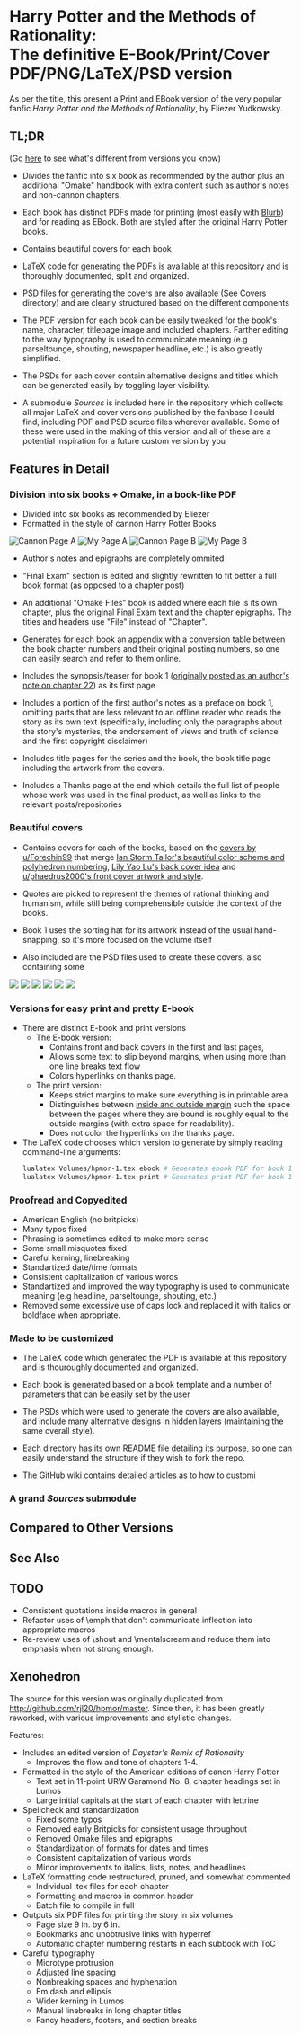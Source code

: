 # Harry Potter and the Methods of Rationality: </br> The definitive E-Book/Print/Cover PDF/PNG/LaTeX/PSD version

As per the title, this present a Print and EBook version of the 
very popular fanfic *_Harry Potter and the Methods of Rationality_*,
by Eliezer Yudkowsky.

## TL;DR
(Go [here](#compared-to-other-versions) to see what's different from versions you know)
* Divides the fanfic into six book as recommended by the author plus an additional "Omake"
handbook with extra content such as author's notes and non-cannon chapters.

* Each book has distinct PDFs made for printing (most easily with [Blurb](https://www.blurb.com/pdf_uploader_frontend/index.html#/createBook))
and for reading as EBook. Both are styled after the original Harry Potter books.

* Contains beautiful covers for each book

* LaTeX code for generating the PDFs is available at this repository and 
is thoroughly documented, split and organized.

* PSD files for generating the covers are also available (See Covers directory) and are 
clearly structured based on the different components

* The PDF version for each book can be easily tweaked for the book's name, character, titlepage image and 
included chapters. Farther editing to the way typography is used to communicate meaning (e.g parseltounge,
shouting, newspaper headline, etc.) is also greatly simplified.

* The PSDs for each cover contain alternative designs and titles 
which can be generated easily by toggling layer visibility.

* A submodule _Sources_ is included here in the repository which collects all major 
LaTeX and cover versions published by the fanbase I could find, 
including PDF and PSD source files wherever available. Some of 
these were used in the making of this version and all of these 
are a potential inspiration for a future custom version by you

## Features in  Detail

### Division into six books + Omake, in a book-like PDF
* Divided into six books as recommended by Eliezer
* Formatted in the style of cannon Harry Potter Books

![Cannon Page A](Docs/Images/CanonPageExampleA.png)
![My Page A](Docs/Images/PDFPageExampleA.png)
![Cannon Page B](Docs/Images/CanonPageExampleB.png)
![My Page B](Docs/Images/PDFPageExampleB.png)

* Author's notes and epigraphs are completely ommited

* "Final Exam" section is edited and slightly rewritten 
to fit better a full book format (as opposed to a chapter 
post)

* An additional "Omake Files" book is added where each file is
its own chapter, plus the original Final Exam text and the chapter
epigraphs. The titles and headers use "File" instead of "Chapter".

* Generates for each book an appendix with a conversion table 
between the book chapter numbers and their original posting numbers,
so one can easily search and refer to them online.

* Includes the synopsis/teaser for book 1 ([originally posted as an author's 
note on chapter 22](https://www.hpmor.com/chapter/22)) as its first page

* Includes a portion of the first author's notes as a preface on book 1, 
omitting parts that are less relevant to an offline reader who reads the
story as its own text (specifically, including only the paragraphs about the 
story's mysteries, the endorsement of views and truth of science and the 
first copyright disclaimer)

* Includes title pages for the series and the book, the book title page 
including the artwork from the covers.

* Includes a Thanks page at the end which details the full list of people
whose work was used in the final product, as well as links to the relevant
posts/repositories


### Beautiful covers

* Contains covers for each of the books, based on the [covers by u/Forechin99](https://www.reddit.com/r/HPMOR/comments/hvlhkm/trying_to_make_my_own_book_covers_am_i_winning/)
  that merge [Ian Storm Tailor's beautiful color scheme and polyhedron numbering](https://github.com/ianstormtaylor/hpmor),
  [Lily Yao Lu's back cover idea](https://github.com/knuesel/hpmor#covers)
  and [u/phaedrus2000's front cover artwork and style](https://www.reddit.com/r/HPMOR/comments/70sug6/yet_another_set_of_printed_books/dn6e1ew/).

* Quotes are picked to represent the themes of rational thinking 
and humanism, while still being comprehensible outside the context 
of the books.

* Book 1 uses the sorting hat for its artwork instead of the 
usual hand-snapping, so it's more focused on the volume itself

* Also included are the PSD files used to create these covers, 
also containing some 

![](Docs/Images/cover1-thumbnail.png)
![](Docs/Images/cover2-thumbnail.png)
![](Docs/Images/cover3-thumbnail.png)
![](Docs/Images/cover4-thumbnail.png)
![](Docs/Images/cover5-thumbnail.png)
![](Docs/Images/cover6-thumbnail.png)


### Versions for easy print and pretty E-book

* There are distinct E-book and print versions
  * The E-book version:
    * Contains front and back covers in the first and last pages, 
    * Allows some text to slip beyond margins, when using more 
    than one line breaks text flow
    * Colors hyperlinks on thanks page.
  * The print version:
    * Keeps strict margins to make sure everything is in printable area
    * Distinguishes between [inside and outside margin](https://sterlingedblog.files.wordpress.com/2015/12/page-margins.png?w=559)
      such the space between the pages where they are bound is roughly equal to
      the outside margins (with extra space for readability). 
    * Does not color the hyperlinks on the thanks page.
* The LaTeX code chooses which version to generate by simply 
  reading command-line arguments:
  ```bash
  lualatex Volumes/hpmor-1.tex ebook # Generates ebook PDF for book 1
  lualatex Volumes/hpmor-1.tex print # Generates print PDF for book 1
  ```

### Proofread and Copyedited
  * American English (no britpicks)
  * Many typos fixed
  * Phrasing is sometimes edited to make more sense
  * Some small misquotes fixed
  * Careful kerning, linebreaking
  * Standartized date/time formats
  * Consistent capitalization of various words
  * Standartized and improved the way typography is used
  to communicate meaning (e.g headline, parseltounge, shouting, etc.)
  * Removed some excessive use of caps lock and replaced it with italics or boldface when apropriate.

### Made to be customized

* The LaTeX code which generated the PDF is available at this repository
and is thouroughly documented and organized. 

* Each book is generated based on a book template and a number of parameters
that can be easily set by the user  

* The PSDs which were used to generate the covers are also available, 
and include many alternative designs in hidden layers (maintaining the 
same overall style).

* Each directory has its own README file detailing its purpose, 
so one can easily understand the structure if they wish to fork the repo.

* The GitHub wiki contains detailed articles as to how to customi
### A grand _Sources_ submodule

## Compared to Other Versions

## See Also


## TODO

- Consistent quotations inside macros in general
- Refactor uses of \emph that don't communicate inflection into appropriate macros
- Re-review uses of \shout and \mentalscream and reduce them into emphasis when not strong enough.


## Xenohedron
The source for this version was originally duplicated from <http://github.com/rjl20/hpmor/master>.
Since then, it has been greatly reworked, with various improvements and stylistic changes.

Features:
* Includes an edited version of _Daystar's Remix of Rationality_
    - Improves the flow and tone of chapters 1-4.
* Formatted in the style of the American editions of canon Harry Potter
    - Text set in 11-point URW Garamond No. 8, chapter headings set in Lumos
    - Large initial capitals at the start of each chapter with lettrine
* Spellcheck and standardization
    - Fixed some typos
    - Removed early Britpicks for consistent usage throughout
    - Removed Omake files and epigraphs
    - Standardization of formats for dates and times
    - Consistent capitalization of various words
    - Minor improvements to italics, lists, notes, and headlines
* LaTeX formatting code restructured, pruned, and somewhat commented
    - Individual .tex files for each chapter
    - Formatting and macros in common header
    - Batch file to compile in full
* Outputs six PDF files for printing the story in six volumes
    - Page size 9 in. by 6 in.
    - Bookmarks and unobtrusive links with hyperref
    - Automatic chapter numbering restarts in each subbook with ToC
* Careful typography
    - Microtype protrusion
    - Adjusted line spacing
    - Nonbreaking spaces and hyphenation
    - Em dash and ellipsis
    - Wider kerning in Lumos
    - Manual linebreaks in long chapter titles
    - Fancy headers, footers, and section breaks
